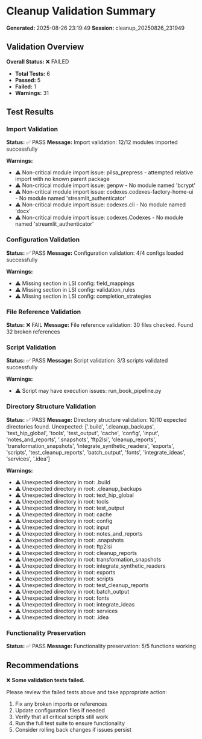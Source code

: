 # Cleanup Validation Summary

**Generated:** 2025-08-26 23:19:49
**Session:** cleanup_20250826_231949

## Validation Overview

**Overall Status:** ❌ FAILED

- **Total Tests:** 6
- **Passed:** 5
- **Failed:** 1
- **Warnings:** 31

## Test Results

### Import Validation

**Status:** ✅ PASS
**Message:** Import validation: 12/12 modules imported successfully

**Warnings:**
- ⚠️ Non-critical module import issue: pilsa_prepress - attempted relative import with no known parent package
- ⚠️ Non-critical module import issue: genpw - No module named 'bcrypt'
- ⚠️ Non-critical module import issue: codexes.codexes-factory-home-ui - No module named 'streamlit_authenticator'
- ⚠️ Non-critical module import issue: codexes.cli - No module named 'docx'
- ⚠️ Non-critical module import issue: codexes.Codexes - No module named 'streamlit_authenticator'

### Configuration Validation

**Status:** ✅ PASS
**Message:** Configuration validation: 4/4 configs loaded successfully

**Warnings:**
- ⚠️ Missing section in LSI config: field_mappings
- ⚠️ Missing section in LSI config: validation_rules
- ⚠️ Missing section in LSI config: completion_strategies

### File Reference Validation

**Status:** ❌ FAIL
**Message:** File reference validation: 30 files checked. Found 32 broken references

### Script Validation

**Status:** ✅ PASS
**Message:** Script validation: 3/3 scripts validated successfully

**Warnings:**
- ⚠️ Script may have execution issues: run_book_pipeline.py

### Directory Structure Validation

**Status:** ✅ PASS
**Message:** Directory structure validation: 10/10 expected directories found. Unexpected: ['.build', '.cleanup_backups', 'text_hip_global', 'tools', 'test_output', 'cache', 'config', 'input', 'notes_and_reports', '.snapshots', 'ftp2lsi', 'cleanup_reports', 'transformation_snapshots', 'integrate_synthetic_readers', 'exports', 'scripts', 'test_cleanup_reports', 'batch_output', 'fonts', 'integrate_ideas', 'services', '.idea']

**Warnings:**
- ⚠️ Unexpected directory in root: .build
- ⚠️ Unexpected directory in root: .cleanup_backups
- ⚠️ Unexpected directory in root: text_hip_global
- ⚠️ Unexpected directory in root: tools
- ⚠️ Unexpected directory in root: test_output
- ⚠️ Unexpected directory in root: cache
- ⚠️ Unexpected directory in root: config
- ⚠️ Unexpected directory in root: input
- ⚠️ Unexpected directory in root: notes_and_reports
- ⚠️ Unexpected directory in root: .snapshots
- ⚠️ Unexpected directory in root: ftp2lsi
- ⚠️ Unexpected directory in root: cleanup_reports
- ⚠️ Unexpected directory in root: transformation_snapshots
- ⚠️ Unexpected directory in root: integrate_synthetic_readers
- ⚠️ Unexpected directory in root: exports
- ⚠️ Unexpected directory in root: scripts
- ⚠️ Unexpected directory in root: test_cleanup_reports
- ⚠️ Unexpected directory in root: batch_output
- ⚠️ Unexpected directory in root: fonts
- ⚠️ Unexpected directory in root: integrate_ideas
- ⚠️ Unexpected directory in root: services
- ⚠️ Unexpected directory in root: .idea

### Functionality Preservation

**Status:** ✅ PASS
**Message:** Functionality preservation: 5/5 functions working

## Recommendations

❌ **Some validation tests failed.**

Please review the failed tests above and take appropriate action:

1. Fix any broken imports or references
2. Update configuration files if needed
3. Verify that all critical scripts still work
4. Run the full test suite to ensure functionality
5. Consider rolling back changes if issues persist

